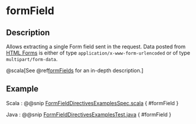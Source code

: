 # formField

## Description

Allows extracting a single Form field sent in the request. Data posted from [HTML Forms](https://www.w3.org/TR/html401/interact/forms.html#h-17.13.4) is either of type `application/x-www-form-urlencoded` or of type `multipart/form-data`.

@scala[See @ref[formFields](formFields.md) for an in-depth description.]

## Example

Scala
:  @@snip [FormFieldDirectivesExamplesSpec.scala](/docs/src/test/scala/docs/http/scaladsl/server/directives/FormFieldDirectivesExamplesSpec.scala) { #formField }

Java
:  @@snip [FormFieldDirectivesExamplesTest.java](/docs/src/test/java/docs/http/javadsl/server/directives/FormFieldDirectivesExamplesTest.java) { #formField }
